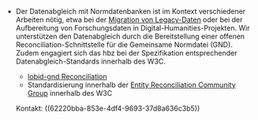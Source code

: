 - Der Datenabgleich mit Normdatenbanken ist im Kontext verschiedener Arbeiten nötig, etwa bei der [Migration von Legacy-Daten](Datenmigration) oder bei der Aufbereitung von Forschungsdaten in Digital-Humanities-Projekten. Wir unterstützen den Datenabgleich durch die Bereitstellung einer offenen Reconciliation-Schnittstelle für die Gemeinsame Normdatei (GND). Zudem engagiert sich das hbz bei der Spezifikation entsprechender Datenabgleich-Standards innerhalb des W3C.
    
  * [lobid-gnd Reconciliation](https://lobid.org/gnd/reconcile)
  * Standardisierung innerhalb der [Entity Reconciliation Community Group](https://www.w3.org/community/reconciliation/) innerhalb des W3C
    
    
  Kontakt: ((62220bba-853e-4df4-9693-37d8a636c3b5))